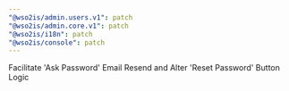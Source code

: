 ```yaml
---
"@wso2is/admin.users.v1": patch
"@wso2is/admin.core.v1": patch
"@wso2is/i18n": patch
"@wso2is/console": patch
---
```


Facilitate 'Ask Password' Email Resend and Alter 'Reset Password' Button Logic
